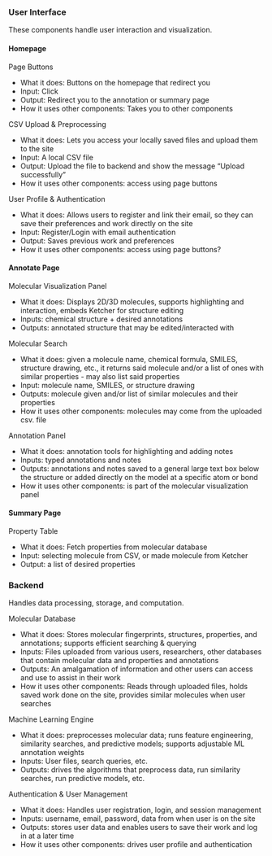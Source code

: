 ### User Interface
These components handle user interaction and visualization.
#### Homepage
Page Buttons
- What it does: Buttons on the homepage that redirect you
- Input: Click
- Output: Redirect you to the annotation or summary page
- How it uses other components: Takes you to other components

CSV Upload & Preprocessing
- What it does: Lets you access your locally saved files and upload them to the site
- Input: A local CSV file
- Output: Upload the file to backend and show the message “Upload successfully”
- How it uses other components: access using page buttons

User Profile & Authentication
- What it does: Allows users to register and link their email, so they can save their preferences and work directly on the site
- Input: Register/Login with email authentication
- Output: Saves previous work and preferences
- How it uses other components: access using page buttons?
#### Annotate Page
Molecular Visualization Panel
- What it does: Displays 2D/3D molecules, supports highlighting and interaction, embeds Ketcher for structure editing
- Inputs: chemical structure + desired annotations
- Outputs: annotated structure that may be edited/interacted with

Molecular Search
- What it does: given a molecule name, chemical formula, SMILES, structure drawing, etc., it returns said molecule and/or a list of ones with similar properties - may also list said properties
- Input: molecule name, SMILES, or structure drawing
- Outputs: molecule given and/or list of similar molecules and their properties
- How it uses other components: molecules may come from the uploaded csv. file

Annotation Panel
- What it does: annotation tools for highlighting and adding notes
- Inputs: typed annotations and notes
- Outputs: annotations and notes saved to a general large text box below the structure or added directly on the model at a specific atom or bond
- How it uses other components: is part of the molecular visualization panel
#### Summary Page
Property Table
- What it does: Fetch properties from molecular database
- Input: selecting molecule from CSV, or made molecule from Ketcher
- Output: a list of desired properties
### Backend
Handles data processing, storage, and computation.

Molecular Database
- What it does: Stores molecular fingerprints, structures, properties, and annotations; supports efficient searching & querying
- Inputs: Files uploaded from various users, researchers, other databases that contain molecular data and properties and annotations
- Outputs: An amalgamation of information and other users can access and use to assist in their work
- How it uses other components: Reads through uploaded files, holds saved work done on the site, provides similar molecules when user searches

Machine Learning Engine
- What it does: preprocesses molecular data; runs feature engineering, similarity searches, and predictive models; supports adjustable ML annotation weights
- Inputs: User files, search queries, etc.
- Outputs: drives the algorithms that preprocess data, run similarity searches, run predictive models, etc.

Authentication & User Management
- What it does: Handles user registration, login, and session management
- Inputs: username, email, password, data from when user is on the site
- Outputs: stores user data and enables users to save their work and log in at a later time
- How it uses other components: drives user profile and authentication
